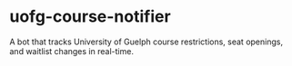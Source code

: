 # uofg-course-notifier
A bot that tracks University of Guelph course restrictions, seat openings, and waitlist changes in real-time.
